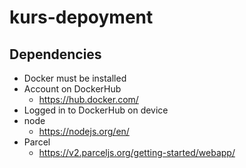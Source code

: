 # kurs-depoyment

## Dependencies 

- Docker must be installed
- Account on DockerHub
    - https://hub.docker.com/
- Logged in to DockerHub on device
- node
    - https://nodejs.org/en/
- Parcel
    - https://v2.parceljs.org/getting-started/webapp/
